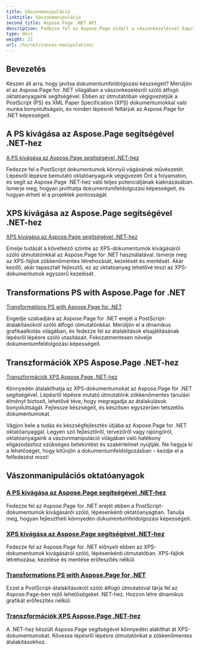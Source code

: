```yaml
---
title: Vászonmanipuláció
linktitle: Vászonmanipuláció
second_title: Aspose.Page .NET API
description: Fedezze fel az Aspose.Page oldalt a vászonkezeléssel kapcsolatos .NET oktatóanyagokért. A PS és XPS dokumentumok kivágása és átalakítása egyszerűvé vált. Növelje dokumentumfeldolgozási készségeit.
type: docs
weight: 21
url: /hu/net/canvas-manipulation/
---
```


## Bevezetés

Készen áll arra, hogy javítsa dokumentumfeldolgozási készségeit? Merüljön el az Aspose.Page for .NET világában a vászonkezelésről szóló átfogó oktatóanyagaink segítségével. Ebben az útmutatóban végigvezetjük a PostScript (PS) és XML Paper Specification (XPS) dokumentumokkal való munka bonyolultságain, és minden lépésnél feltárjuk az Aspose.Page for .NET képességeit.

## A PS kivágása az Aspose.Page segítségével .NET-hez
[A PS kivágása az Aspose.Page segítségével .NET-hez](./clippingps/)

Fedezze fel a PostScript dokumentumok könnyű vágásának művészetét. Lépésről lépésre bemutató oktatóanyagunk végigvezeti Önt a folyamaton, és segít az Aspose.Page .NET-hez való teljes potenciáljának kiaknázásában. Ismerje meg, hogyan javíthatja dokumentumfeldolgozási képességeit, és hogyan érheti el a projektek pontosságát.

## XPS kivágása az Aspose.Page segítségével .NET-hez
[XPS kivágása az Aspose.Page segítségével .NET-hez](./clippingxps/)

Emelje tudását a következő szintre az XPS-dokumentumok kivágásáról szóló útmutatónkkal az Aspose.Page for .NET használatával. Ismerje meg az XPS-fájlok zökkenőmentes létrehozását, kezelését és mentését. Akár kezdő, akár tapasztalt fejlesztő, ez az oktatóanyag lehetővé teszi az XPS-dokumentumok egyszerű kezelését.

## Transformations PS with Aspose.Page for .NET
[Transformations PS with Aspose.Page for .NET](./transformationsps/)

Engedje szabadjára az Aspose.Page for .NET erejét a PostScript-átalakításokról szóló átfogó útmutatónkkal. Merüljön el a dinamikus grafikaalkotás világában, és fedezze fel az átalakítások elsajátításának lépésről lépésre szóló utasításait. Fokozatmentesen növelje dokumentumfeldolgozási képességeit.

## Transzformációk XPS Aspose.Page .NET-hez
[Transzformációk XPS Aspose.Page .NET-hez](./transformationsxps/)

Könnyedén átalakíthatja az XPS-dokumentumokat az Aspose.Page for .NET segítségével. Lépésről lépésre mutató útmutatónk zökkenőmentes tanulási élményt biztosít, lehetővé téve, hogy megragadja az átalakulások bonyolultságát. Fejlessze készségeit, és készítsen egyszerűen tetszetős dokumentumokat.

Vágjon bele a tudás és készségfejlesztés útjába az Aspose.Page for .NET oktatóanyaggal. Legyen szó fejlesztőről, tervezőről vagy rajongóról, oktatóanyagaink a vászonmanipuláció világában való hatékony eligazodáshoz szükséges betekintést és szakértelmet nyújtják. Ne hagyja ki a lehetőséget, hogy kitűnjön a dokumentumfeldolgozásban – kezdje el a felfedezést most!
## Vászonmanipulációs oktatóanyagok
### [A PS kivágása az Aspose.Page segítségével .NET-hez](./clippingps/)
Fedezze fel az Aspose.Page for .NET erejét ebben a PostScript-dokumentumok kivágásáról szóló, lépésenkénti oktatóanyagban. Tanulja meg, hogyan fejlesztheti könnyedén dokumentumfeldolgozási képességeit.
### [XPS kivágása az Aspose.Page segítségével .NET-hez](./clippingxps/)
Fedezze fel az Aspose.Page for .NET előnyeit ebben az XPS-dokumentumok kivágásáról szóló, lépésenkénti útmutatóban. XPS-fájlok létrehozása, kezelése és mentése erőfeszítés nélkül.
### [Transformations PS with Aspose.Page for .NET](./transformationsps/)
Ezzel a PostScript-átalakításokról szóló átfogó útmutatóval tárja fel az Aspose.Page-ben rejlő lehetőségeket .NET-hez. Hozzon létre dinamikus grafikát erőfeszítés nélkül.
### [Transzformációk XPS Aspose.Page .NET-hez](./transformationsxps/)
A .NET-hez készült Aspose.Page segítségével könnyedén alakíthat át XPS-dokumentumokat. Kövesse lépésről lépésre útmutatónkat a zökkenőmentes átalakításokhoz.
